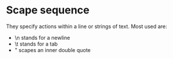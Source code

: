 # Scape sequence

They specify actions within a line or strings of text. Most used are:

- \n stands for a newline
- \t stands for a tab
- \" scapes an inner double quote
